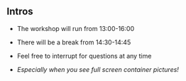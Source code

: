 ## Intros


- The workshop will run from 13:00-16:00

- There will be a break from 14:30-14:45

- Feel free to interrupt for questions at any time

- *Especially when you see full screen container pictures!*


